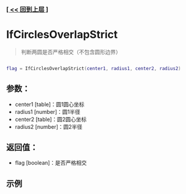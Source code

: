 ### [[ << 回到上层 ]](index.md)

# IfCirclesOverlapStrict

> 判断两圆是否严格相交（不包含圆形边界）

```lua

flag = IfCirclesOverlapStrict(center1, radius1, center2, radius2)

```

## 参数：

+ center1 [table]：圆1圆心坐标
+ radius1 [number]：圆1半径
+ center2 [table]：圆2圆心坐标
+ radius2 [number]：圆2半径

## 返回值：

+ flag [boolean]：是否严格相交

## 示例

```lua

```